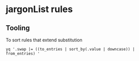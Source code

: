 # jargonList rules

## Tooling

To sort rules that extend substitution

```shell
yq '.swap |= ((to_entries | sort_by(.value | downcase)) | from_entries) '
```